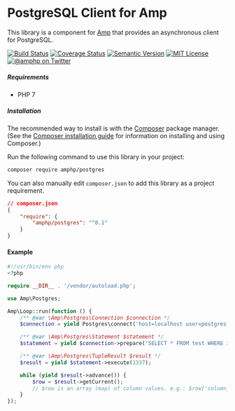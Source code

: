 # PostgreSQL Client for Amp

This library is a component for [Amp](https://github.com/amphp/amp) that provides an asynchronous client for PostgreSQL.

[![Build Status](https://img.shields.io/travis/amphp/postgres/master.svg?style=flat-square)](https://travis-ci.org/amphp/postgres)
[![Coverage Status](https://img.shields.io/coveralls/amphp/postgres/master.svg?style=flat-square)](https://coveralls.io/r/amphp/postgres)
[![Semantic Version](https://img.shields.io/github/release/amphp/postgres.svg?style=flat-square)](http://semver.org)
[![MIT License](https://img.shields.io/packagist/l/amphp/postgres.svg?style=flat-square)](LICENSE)
[![@amphp on Twitter](https://img.shields.io/badge/twitter-%40asyncphp-5189c7.svg?style=flat-square)](https://twitter.com/asyncphp)

##### Requirements

- PHP 7

##### Installation

The recommended way to install is with the [Composer](http://getcomposer.org/) package manager. (See the [Composer installation guide](https://getcomposer.org/doc/00-intro.md) for information on installing and using Composer.)

Run the following command to use this library in your project: 

```bash
composer require amphp/postgres
```

You can also manually edit `composer.json` to add this library as a project requirement.

```json
// composer.json
{
    "require": {
        "amphp/postgres": "^0.1"
    }
}
```

#### Example

```php
#!/usr/bin/env php
<?php

require __DIR__ . '/vendor/autoload.php';

use Amp\Postgres;

Amp\Loop::run(function () {
    /** @var \Amp\Postgres\Connection $connection */
    $connection = yield Postgres\connect('host=localhost user=postgres dbname=test');

    /** @var \Amp\Postgres\Statement $statement */
    $statement = yield $connection->prepare('SELECT * FROM test WHERE id=$1');

    /** @var \Amp\Postgres\TupleResult $result */
    $result = yield $statement->execute(1337);

    while (yield $result->advance()) {
        $row = $result->getCurrent();
        // $row is an array (map) of column values. e.g.: $row['column_name']
    }
});
```